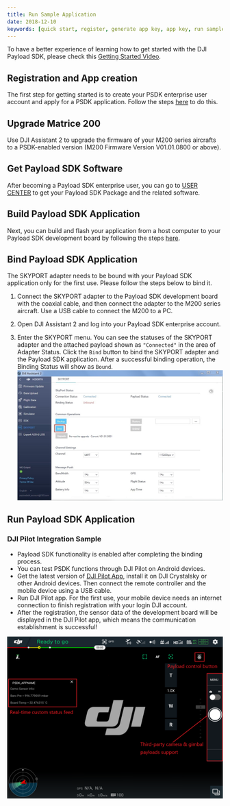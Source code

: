```yaml
---
title: Run Sample Application
date: 2018-12-10
keywords: [quick start, register, generate app key, app key, run sample code, run sample application, bind, sample]
---
```


To have a better experience of learning how to get started with the DJI Payload SDK, please check this  <a href="https://www.djivideos.com/video_play/bf600c12-cd79-48f1-8958-27794f405c43?autoplay=1" target="_blank">Getting Started Video</a>.


## Registration and App creation

The first step for getting started is to create your PSDK enterprise user account and apply for a PSDK application. Follow the steps [here](https://developer.dji.com/payload-sdk/apply) to do this.


## Upgrade Matrice 200

Use DJI Assistant 2 to upgrade the firmware of your M200 series aircrafts to a PSDK-enabled version (M200 Firmware Version V01.01.0800 or above). 

## Get Payload SDK Software

After becoming a Payload SDK enterprise user, you can go to [USER CENTER](https://developer.dji.com/user/apps/#all) to get your Payload SDK Package and the related software.

## Build Payload SDK Application

Next, you can build and flash your application from a host computer to your Payload SDK development board by following the steps [here](../development-workflow/build-application.html).

## Bind Payload SDK Application

The SKYPORT adapter needs to be bound with your Payload SDK application only for the first use. Please follow the steps below to bind it.

1. Connect the SKYPORT adapter to the Payload SDK development board with the coaxial cable, and then connect the adapter to the M200 series aircraft. Use a USB cable to connect the M200 to a PC.

2. Open DJI Assistant 2 and log into your Payload SDK enterprise account.

3. Enter the SKYPORT menu. You can see the statuses of the SKYPORT adapter and the attached payload shown as `"Connected"` in the area of Adapter Status. Click the `Bind` button to bind the SKYPORT adapter and the Payload SDK application. After a successful binding operation, the Binding Status will show as  `Bound`.
![](../images/quick-start/assistant_blind.png)

## Run Payload SDK Application

### DJI Pilot Integration Sample

- Payload SDK functionality is enabled after completing the binding process. 
- You can test PSDK functions through DJI Pilot on Android devices. 
- Get the latest version of [DJI Pilot App](https://www.dji.com/matrice-200-series/info#downloads), install it on DJI Crystalsky or other Android devices. Then connect the remote controller and the mobile device using a USB cable.  
- Run DJI Pilot app. For the first use, your mobile device needs an internet connection to finish registration with your login DJI account. 
- After the registration, the sensor data of the development board will be displayed in the DJI Pilot app, which means the communication establishment is successful!

![](../images/introduction/psdk_introduction/pilot_main.png)
